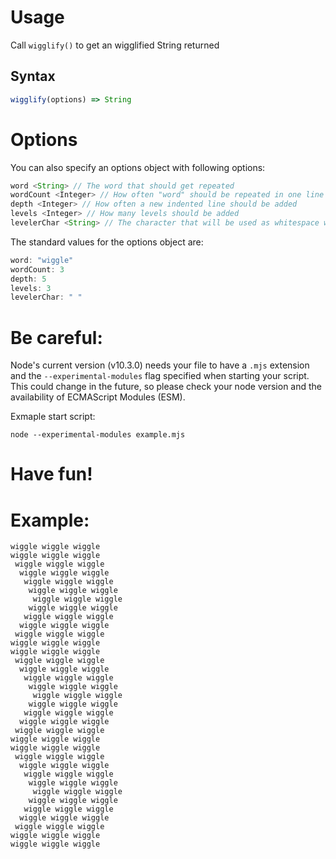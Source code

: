 # Usage
Call ```wigglify()``` to get an wigglified String returned

## Syntax
```javascript
wigglify(options) => String
```

# Options
You can also specify an options object with following options:
```javascript
word <String> // The word that should get repeated
wordCount <Integer> // How often "word" should be repeated in one line
depth <Integer> // How often a new indented line should be added
levels <Integer> // How many levels should be added
levelerChar <String> // The character that will be used as whitespace when indenting
```

The standard values for the options object are:
```javascript
word: "wiggle"
wordCount: 3
depth: 5
levels: 3
levelerChar: " "
```


# Be careful:
Node's current version (v10.3.0) needs your file to have a ```.mjs``` extension and
the ```--experimental-modules``` flag specified when starting your script. This could
change in the future, so please check your node version and the availability of
ECMAScript Modules (ESM).

Exmaple start script:
```
node --experimental-modules example.mjs
```

# Have fun!

# Example:
```
wiggle wiggle wiggle
wiggle wiggle wiggle
 wiggle wiggle wiggle
  wiggle wiggle wiggle
   wiggle wiggle wiggle
    wiggle wiggle wiggle
     wiggle wiggle wiggle
    wiggle wiggle wiggle
   wiggle wiggle wiggle
  wiggle wiggle wiggle
 wiggle wiggle wiggle
wiggle wiggle wiggle
wiggle wiggle wiggle
 wiggle wiggle wiggle
  wiggle wiggle wiggle
   wiggle wiggle wiggle
    wiggle wiggle wiggle
     wiggle wiggle wiggle
    wiggle wiggle wiggle
   wiggle wiggle wiggle
  wiggle wiggle wiggle
 wiggle wiggle wiggle
wiggle wiggle wiggle
wiggle wiggle wiggle
 wiggle wiggle wiggle
  wiggle wiggle wiggle
   wiggle wiggle wiggle
    wiggle wiggle wiggle
     wiggle wiggle wiggle
    wiggle wiggle wiggle
   wiggle wiggle wiggle
  wiggle wiggle wiggle
 wiggle wiggle wiggle
wiggle wiggle wiggle
wiggle wiggle wiggle
```
